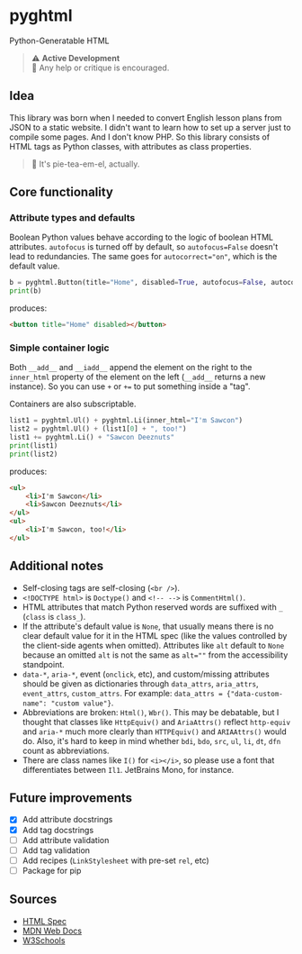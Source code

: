 # pyghtml

Python-Generatable HTML

> ⚠️ **Active Development**  
> 🦐 Any help or critique is encouraged.

## Idea

This library was born when I needed to convert English lesson plans from JSON to a static website. I didn't want to learn how to set up a server just to compile some pages. And I don't know PHP. So this library consists of HTML tags as Python classes, with attributes as class properties.

> 💅 It's pie-tea-em-el, actually.

## Core functionality

### Attribute types and defaults

Boolean Python values behave according to the logic of boolean HTML attributes. `autofocus` is turned off by default, so `autofocus=False` doesn't lead to redundancies. The same goes for `autocorrect="on"`, which is the default value.

```python
b = pyghtml.Button(title="Home", disabled=True, autofocus=False, autocorrect="on")
print(b)
```

produces:

```html
<button title="Home" disabled></button>
```

### Simple container logic

Both `__add__` and `__iadd__` append the element on the right to the `inner_html` property of the element on the left (`__add__` returns a new instance). So you can use `+` or `+=` to put something inside a "tag".

Containers are also subscriptable.

```python
list1 = pyghtml.Ul() + pyghtml.Li(inner_html="I'm Sawcon")
list2 = pyghtml.Ul() + (list1[0] + ", too!")
list1 += pyghtml.Li() + "Sawcon Deeznuts"
print(list1)
print(list2)
```

produces:

```html
<ul>
    <li>I'm Sawcon</li>
    <li>Sawcon Deeznuts</li>
</ul>
<ul>
    <li>I'm Sawcon, too!</li>
</ul>
```

## Additional notes

- Self-closing tags are self-closing (`<br />`).
- `<!DOCTYPE html>` is `Doctype()` and `<!-- -->` is `CommentHtml()`.
- HTML attributes that match Python reserved words are suffixed with `_` (`class` is `class_`).
- If the attribute's default value is `None`, that usually means there is no clear default value for it in the HTML spec (like the values controlled by the client-side agents when omitted). Attributes like `alt` default to `None` because an omitted `alt` is not the same as `alt=""` from the accessibility standpoint.
- `data-*`, `aria-*`, event (`onclick`, etc), and custom/missing attributes should be given as dictionaries through `data_attrs`, `aria_attrs`, `event_attrs`, `custom_attrs`. For example: `data_attrs = {"data-custom-name": "custom value"}`.
- Abbreviations are broken: `Html()`, `Wbr()`. This may be debatable, but I thought that classes like `HttpEquiv()` and `AriaAttrs()` reflect `http-equiv` and `aria-*` much more clearly than `HTTPEquiv()` and `ARIAAttrs()` would do. Also, it's hard to keep in mind whether `bdi`, `bdo`, `src`, `ul`, `li`, `dt`, `dfn` count as abbreviations.
- There are class names like `I()` for `<i></i>`, so please use a font that differentiates between `Il1`. JetBrains Mono, for instance.

## Future improvements

- [x] Add attribute docstrings
- [x] Add tag docstrings
- [ ] Add attribute validation
- [ ] Add tag validation
- [ ] Add recipes (`LinkStylesheet` with pre-set `rel`, etc)
- [ ] Package for pip

## Sources

- [HTML Spec](https://developer.mozilla.org/en-US/docs/Web/HTML)
- [MDN Web Docs](https://html.spec.whatwg.org/)
- [W3Schools](https://www.w3schools.com/tags/default.asp)
